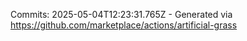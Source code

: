 Commits: 2025-05-04T12:23:31.765Z - Generated via https://github.com/marketplace/actions/artificial-grass
<br>
